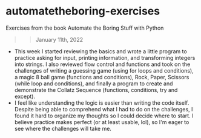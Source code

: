 # automatetheboring-exercises
 Exercises from the book Automate the Boring Stuff with Python
 
 >> January 11th, 2022
 - This week I started reviewing the basics and wrote a little program to practice asking for input, printing information, and transforming integers into strings. I also reviewed flow control and functions and took on the challenges of writing a guessing game (using for loops and conditions), a magic 8 ball game (functions and conditions), Rock, Paper, Scissors (while loop and conditions), and finally a program to create and demonstrate the Collatz Sequence (functions, conditions, try and except).
 - I feel like understanding the logic is easier than writing the code itself. Despite being able to comprehend what I had to do on the challenges, I found it hard to organize my thoughts so I could decide where to start. I believe practice makes perfect (or at least usable, lol), so I'm eager to see where the challenges will take me.
